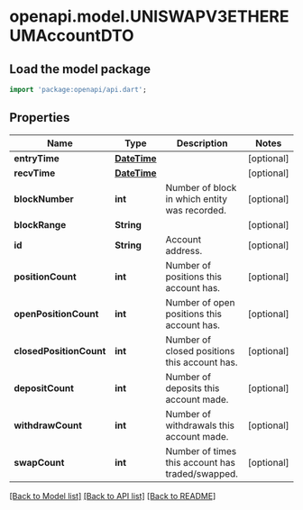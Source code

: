 # openapi.model.UNISWAPV3ETHEREUMAccountDTO

## Load the model package
```dart
import 'package:openapi/api.dart';
```

## Properties
Name | Type | Description | Notes
------------ | ------------- | ------------- | -------------
**entryTime** | [**DateTime**](DateTime.md) |  | [optional] 
**recvTime** | [**DateTime**](DateTime.md) |  | [optional] 
**blockNumber** | **int** | Number of block in which entity was recorded. | [optional] 
**blockRange** | **String** |  | [optional] 
**id** | **String** | Account address. | [optional] 
**positionCount** | **int** | Number of positions this account has. | [optional] 
**openPositionCount** | **int** | Number of open positions this account has. | [optional] 
**closedPositionCount** | **int** | Number of closed positions this account has. | [optional] 
**depositCount** | **int** | Number of deposits this account made. | [optional] 
**withdrawCount** | **int** | Number of withdrawals this account made. | [optional] 
**swapCount** | **int** | Number of times this account has traded/swapped. | [optional] 

[[Back to Model list]](../README.md#documentation-for-models) [[Back to API list]](../README.md#documentation-for-api-endpoints) [[Back to README]](../README.md)


